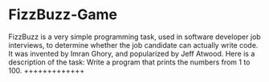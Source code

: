 # FizzBuzz-Game
FizzBuzz is a very simple programming task, used in software developer job interviews, to determine whether the job candidate can actually write code. It was invented by Imran Ghory, and popularized by Jeff Atwood. Here is a description of the task: Write a program that prints the numbers from 1 to 100.
+++++++++++++

